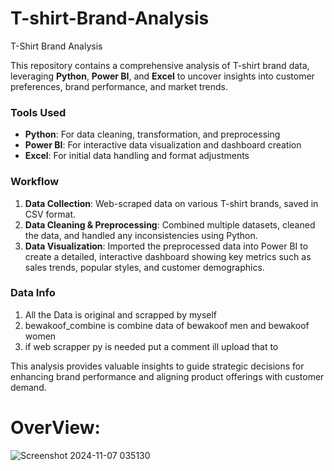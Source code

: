# T-shirt-Brand-Analysis

T-Shirt Brand Analysis

This repository contains a comprehensive analysis of T-shirt brand data, leveraging **Python**, **Power BI**, and **Excel** to uncover insights into customer preferences, brand performance, and market trends.

### Tools Used
- **Python**: For data cleaning, transformation, and preprocessing
- **Power BI**: For interactive data visualization and dashboard creation
- **Excel**: For initial data handling and format adjustments

### Workflow
1. **Data Collection**: Web-scraped data on various T-shirt brands, saved in CSV format.
2. **Data Cleaning & Preprocessing**: Combined multiple datasets, cleaned the data, and handled any inconsistencies using Python.
3. **Data Visualization**: Imported the preprocessed data into Power BI to create a detailed, interactive dashboard showing key metrics such as sales trends, popular styles, and customer demographics.

### Data Info
1. All the Data is original and scrapped by myself
2. bewakoof_combine is combine data of bewakoof men and bewakoof women
3. if web scrapper py is needed put a comment ill upload that to 

This analysis provides valuable insights to guide strategic decisions for enhancing brand performance and aligning product offerings with customer demand.

# OverView:
![Screenshot 2024-11-07 035130](https://github.com/user-attachments/assets/a3651a9a-6f72-4d93-a79d-94c49f791225)



